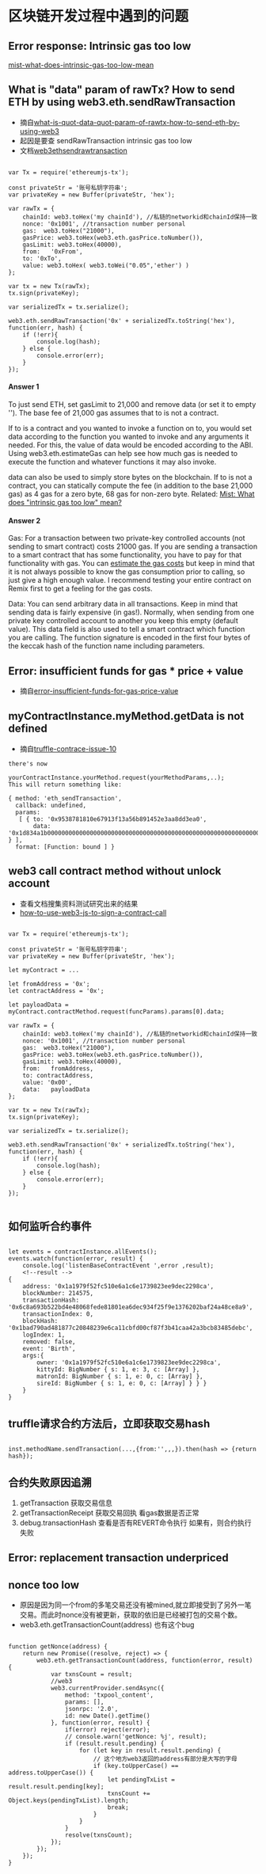 # 区块链开发过程中遇到的问题

## Error response: Intrinsic gas too low
[mist-what-does-intrinsic-gas-too-low-mean](https://ethereum.stackexchange.com/questions/1570/mist-what-does-intrinsic-gas-too-low-mean)

## What is "data" param of rawTx? How to send ETH by using web3.eth.sendRawTransaction

- 摘自[what-is-quot-data-quot-param-of-rawtx-how-to-send-eth-by-using-web3](https://www.questarter.com/q/what-is-quot-data-quot-param-of-rawtx-how-to-send-eth-by-using-web3-29_21324.html)
- 起因是要查 sendRawTransaction intrinsic gas too low
- 文档[web3ethsendrawtransaction](https://github.com/ethereum/wiki/wiki/JavaScript-API#web3ethsendrawtransaction)

```

var Tx = require('ethereumjs-tx');

const privateStr = '账号私钥字符串';
var privateKey = new Buffer(privateStr, 'hex');

var rawTx = {
    chainId: web3.toHex('my chainId'), //私链的networkid和chainId保持一致
    nonce: '0x1001', //transaction number personal
    gas:  web3.toHex("21000"),
    gasPrice: web3.toHex(web3.eth.gasPrice.toNumber()), 
    gasLimit: web3.toHex(40000),
    from:   '0xFrom',
    to: '0xTo', 
    value: web3.toHex( web3.toWei("0.05",'ether') )
};

var tx = new Tx(rawTx);
tx.sign(privateKey);

var serializedTx = tx.serialize();

web3.eth.sendRawTransaction('0x' + serializedTx.toString('hex'), function(err, hash) {
    if (!err){
        console.log(hash);
    } else {
        console.error(err);
    }
});

```
#### Answer 1
To just send ETH, set gasLimit to 21,000 and remove data (or set it to empty ''). The base fee of 21,000 gas assumes that to is not a contract.

If to is a contract and you wanted to invoke a function on to, you would set data according to the function you wanted to invoke and any arguments it needed. For this, the value of data would be encoded according to the ABI. Using web3.eth.estimateGas can help see how much gas is needed to execute the function and whatever functions it may also invoke.

data can also be used to simply store bytes on the blockchain. If to is not a contract, you can statically compute the fee (in addition to the base 21,000 gas) as 4 gas for a zero byte, 68 gas for non-zero byte. Related: [Mist: What does "intrinsic gas too low" mean?](https://ethereum.stackexchange.com/questions/1570/mist-what-does-intrinsic-gas-too-low-mean)

#### Answer 2
Gas: For a transaction between two private-key controlled accounts (not sending to smart contract) costs 21000 gas. If you are sending a transaction to a smart contract that has some functionality, you have to pay for that functionality with gas. You can [estimate the gas costs](https://github.com/ethereum/wiki/wiki/JavaScript-API#web3ethestimategas) but keep in mind that it is not always possible to know the gas consumption prior to calling, so just give a high enough value. I recommend testing your entire contract on Remix first to get a feeling for the gas costs.

Data: You can send arbitrary data in all transactions. Keep in mind that sending data is fairly expensive (in gas!). Normally, when sending from one private key controlled account to another you keep this empty (default value). This data field is also used to tell a smart contract which function you are calling. The function signature is encoded in the first four bytes of the keccak hash of the function name including parameters.

## Error: insufficient funds for gas * price + value

- 摘自[error-insufficient-funds-for-gas-price-value](https://ethereum.stackexchange.com/questions/32901/error-insufficient-funds-for-gas-price-value)

## myContractInstance.myMethod.getData is not defined

- 摘自[truffle-contrace-issue-10](https://github.com/trufflesuite/truffle-contract/issues/10)

```
there's now

yourContractInstance.yourMethod.request(yourMethodParams,..);
This will return something like:

{ method: 'eth_sendTransaction',
  callback: undefined,
  params:
   [ { to: '0x9538781810e67913f13a56b891452e3aa8dd3ea0',
       data: '0x1d834a1b00000000000000000000000000000000000000000000000000000000000000010000000000000000000000000000000000000000000000000000000000000001' } ],
  format: [Function: bound ] }

```

## web3 call contract method without unlock account 
- 查看文档搜集资料测试研究出来的结果
- [how-to-use-web3-js-to-sign-a-contract-call](https://forum.ethereum.org/discussion/5039/how-to-use-web3-js-to-sign-a-contract-call)

```

var Tx = require('ethereumjs-tx');

const privateStr = '账号私钥字符串';
var privateKey = new Buffer(privateStr, 'hex');

let myContract = ...

let fromAddress = '0x';
let contractAddress = '0x';

let payloadData = myContract.contractMethod.request(funcParams).params[0].data;

var rawTx = {
    chainId: web3.toHex('my chainId'), //私链的networkid和chainId保持一致
    nonce: '0x1001', //transaction number personal
    gas:  web3.toHex("21000"),
    gasPrice: web3.toHex(web3.eth.gasPrice.toNumber()), 
    gasLimit: web3.toHex(40000),
    from:   fromAddress,
    to: contractAddress, 
    value: '0x00',
    data:	payloadData
};

var tx = new Tx(rawTx);
tx.sign(privateKey);

var serializedTx = tx.serialize();

web3.eth.sendRawTransaction('0x' + serializedTx.toString('hex'), function(err, hash) {
    if (!err){
        console.log(hash);
    } else {
        console.error(err);
    }
});


```

## 如何监听合约事件

```

let events = contractInstance.allEvents();
events.watch(function(error, result) {
    console.log('listenBaseContractEvent ',error ,result);
    <!--result -->
{ 
	address: '0x1a1979f52fc510e6a1c6e1739823ee9dec2298ca',
	blockNumber: 214575,
	transactionHash: 	'0x6c8a693b522bd4e48068fede81801ea6dec934f25f9e1376202baf24a48ce8a9',
	transactionIndex: 0,
	blockHash: 	'0x1bad790ad481877c20848239e6ca11cbfd00cf87f3b41caa42a3bcb83485debc',
	logIndex: 1,
	removed: false,
	event: 'Birth',
	args:{ 
		owner: '0x1a1979f52fc510e6a1c6e1739823ee9dec2298ca',
	   	kittyId: BigNumber { s: 1, e: 3, c: [Array] },
   		matronId: BigNumber { s: 1, e: 0, c: [Array] },
	   	sireId: BigNumber { s: 1, e: 0, c: [Array] } } }
	}
}

```


##  truffle请求合约方法后，立即获取交易hash

```

inst.methodName.sendTransaction(...,{from:'',,,}).then(hash => {return hash});

```

## 合约失败原因追溯

1. getTransaction 获取交易信息
2. getTransactionReceipt 获取交易回执 看gas数据是否正常
3. debug.transactionHash 查看是否有REVERT命令执行 如果有，则合约执行失败


## Error: replacement transaction underpriced
## nonce too low
- 原因是因为同一个from的多笔交易还没有被mined,就立即接受到了另外一笔交易。而此时nonce没有被更新，获取的依旧是已经被打包的交易个数。
- web3.eth.getTransactionCount(address) 也有这个bug

```

function getNonce(address) {
    return new Promise((resolve, reject) => {
        web3.eth.getTransactionCount(address, function(error, result) {
            var txnsCount = result;
            //web3
            web3.currentProvider.sendAsync({
                method: 'txpool_content',
                params: [],
                jsonrpc: '2.0',
                id: new Date().getTime()
            }, function(error, result) {
                if(error) reject(error);
                // console.warn('getNonce: %j', result);
                if (result.result.pending) {
                    for (let key in result.result.pending) {
                        // 这个地方web3返回的address有部分是大写的字母
                        if (key.toUpperCase() == address.toUpperCase()) {
                            let pendingTxList = result.result.pending[key];
                            txnsCount += Object.keys(pendingTxList).length;
                            break;
                        }
                    }
                }
                resolve(txnsCount);
            });
        });
    });
}

```